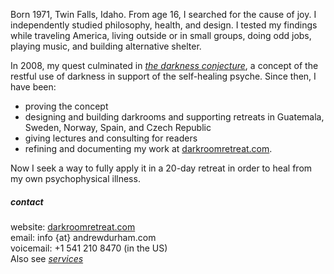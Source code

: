 <!---->
Born 1971, Twin Falls, Idaho. From age 16, I searched for the cause of joy. I independently studied philosophy, health, and design. I tested my findings while traveling America, living outside or in small groups, doing odd jobs, playing music, and building alternative shelter. 

In 2008, my quest culminated in [_the darkness conjecture_](/darkness-conjecture/), a concept of the restful use of darkness in support of the self​-healing psyche. Since then, I have been:

- proving the concept
- designing and building darkrooms and supporting retreats in Guatemala, Sweden, Norway, Spain, and Czech Republic
- giving lectures and consulting for readers
- refining and documenting my work at [darkroomretreat.com](/). 

Now I seek a way to fully apply it in a 20-day retreat in order to heal from my own psychophysical illness.

##### contact

website: [darkroomretreat.com](/)  
email: info {at} andrewdurham.com  
voicemail: +1 541 210 8470 (in the US)  
Also see [*services*](/about/services/)

